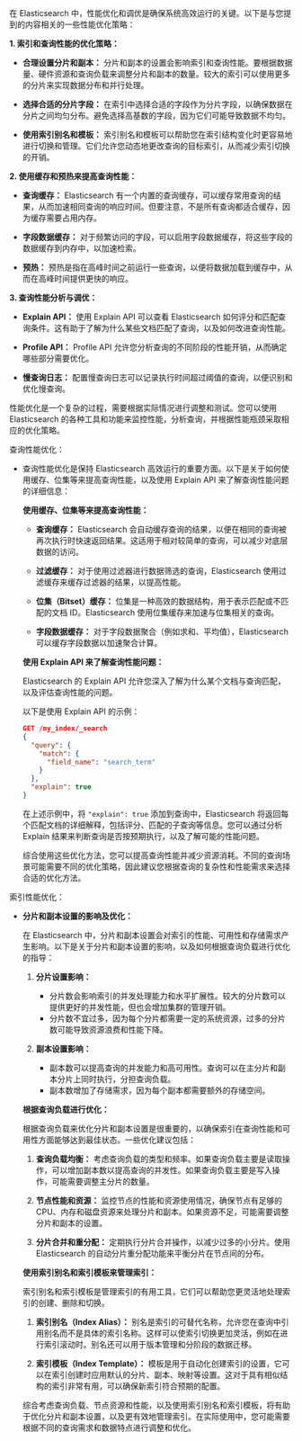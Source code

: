 在 Elasticsearch 中，性能优化和调优是确保系统高效运行的关键。以下是与您提到的内容相关的一些性能优化策略：

**1. 索引和查询性能的优化策略：**

- **合理设置分片和副本：** 分片和副本的设置会影响索引和查询性能。要根据数据量、硬件资源和查询负载来调整分片和副本的数量。较大的索引可以使用更多的分片来实现数据分布和并行处理。

- **选择合适的分片字段：** 在索引中选择合适的字段作为分片字段，以确保数据在分片之间均匀分布。避免选择高基数的字段，因为它们可能导致数据不均匀。

- **使用索引别名和模板：** 索引别名和模板可以帮助您在索引结构变化时更容易地进行切换和管理。它们允许您动态地更改查询的目标索引，从而减少索引切换的开销。

**2. 使用缓存和预热来提高查询性能：**

- **查询缓存：** Elasticsearch 有一个内置的查询缓存，可以缓存常用查询的结果，从而加速相同查询的响应时间。但要注意，不是所有查询都适合缓存，因为缓存需要占用内存。

- **字段数据缓存：** 对于频繁访问的字段，可以启用字段数据缓存，将这些字段的数据缓存到内存中，以加速检索。

- **预热：** 预热是指在高峰时间之前运行一些查询，以便将数据加载到缓存中，从而在高峰时间提供更快的响应。

**3. 查询性能分析与调优：**

- **Explain API：** 使用 Explain API 可以查看 Elasticsearch 如何评分和匹配查询条件。这有助于了解为什么某些文档匹配了查询，以及如何改进查询性能。

- **Profile API：** Profile API 允许您分析查询的不同阶段的性能开销，从而确定哪些部分需要优化。

- **慢查询日志：** 配置慢查询日志可以记录执行时间超过阈值的查询，以便识别和优化慢查询。

性能优化是一个复杂的过程，需要根据实际情况进行调整和测试。您可以使用 Elasticsearch 的各种工具和功能来监控性能，分析查询，并根据性能瓶颈采取相应的优化策略。



查询性能优化：

- 查询性能优化是保持 Elasticsearch 高效运行的重要方面。以下是关于如何使用缓存、位集等来提高查询性能，以及使用 Explain API 来了解查询性能问题的详细信息：

  **使用缓存、位集等来提高查询性能：**

  - **查询缓存：** Elasticsearch 会自动缓存查询的结果，以便在相同的查询被再次执行时快速返回结果。这适用于相对较简单的查询，可以减少对底层数据的访问。

  - **过滤缓存：** 对于使用过滤器进行数据筛选的查询，Elasticsearch 使用过滤缓存来缓存过滤器的结果，以提高性能。

  - **位集（Bitset）缓存：** 位集是一种高效的数据结构，用于表示匹配或不匹配的文档 ID。Elasticsearch 使用位集缓存来加速与位集相关的查询。

  - **字段数据缓存：** 对于字段数据聚合（例如求和、平均值），Elasticsearch 可以缓存字段数据以加速聚合计算。

  **使用 Explain API 来了解查询性能问题：**

  Elasticsearch 的 Explain API 允许您深入了解为什么某个文档与查询匹配，以及评估查询性能的问题。

  以下是使用 Explain API 的示例：

  ```json
  GET /my_index/_search
  {
    "query": {
      "match": {
        "field_name": "search_term"
      }
    },
    "explain": true
  }
  ```

  在上述示例中，将 `"explain": true` 添加到查询中，Elasticsearch 将返回每个匹配文档的详细解释，包括评分、匹配的子查询等信息。您可以通过分析 Explain 结果来判断查询是否按预期执行，以及了解可能的性能问题。

  综合使用这些优化方法，您可以提高查询性能并减少资源消耗。不同的查询场景可能需要不同的优化策略，因此建议您根据查询的复杂性和性能需求来选择合适的优化方法。

索引性能优化：

- **分片和副本设置的影响及优化：**

  在 Elasticsearch 中，分片和副本设置会对索引的性能、可用性和存储需求产生影响。以下是关于分片和副本设置的影响，以及如何根据查询负载进行优化的指导：

  1. **分片设置影响：**
     - 分片数会影响索引的并发处理能力和水平扩展性。较大的分片数可以提供更好的并发性能，但也会增加集群的管理开销。
     - 分片数不宜过多，因为每个分片都需要一定的系统资源，过多的分片数可能导致资源浪费和性能下降。

  2. **副本设置影响：**
     - 副本数可以提高查询的并发能力和高可用性。查询可以在主分片和副本分片上同时执行，分担查询负载。
     - 副本数增加了存储需求，因为每个副本都需要额外的存储空间。

  **根据查询负载进行优化：**

  根据查询负载来优化分片和副本设置是很重要的，以确保索引在查询性能和可用性方面能够达到最佳状态。一些优化建议包括：

  1. **查询负载均衡：** 考虑查询负载的类型和频率。如果查询负载主要是读取操作，可以增加副本数以提高查询的并发性。如果查询负载主要是写入操作，可能需要调整主分片的数量。

  2. **节点性能和资源：** 监控节点的性能和资源使用情况，确保节点有足够的 CPU、内存和磁盘资源来处理分片和副本。如果资源不足，可能需要调整分片和副本的设置。

  3. **分片合并和重分配：** 定期执行分片合并操作，以减少过多的小分片。使用 Elasticsearch 的自动分片重分配功能来平衡分片在节点间的分布。

  **使用索引别名和索引模板来管理索引：**

  索引别名和索引模板是管理索引的有用工具，它们可以帮助您更灵活地处理索引的创建、删除和切换。

  1. **索引别名（Index Alias）：** 别名是索引的可替代名称，允许您在查询中引用别名而不是具体的索引名称。这样可以使索引切换更加灵活，例如在进行索引滚动时。别名还可以用于版本管理和分阶段的数据迁移。

  2. **索引模板（Index Template）：** 模板是用于自动化创建索引的设置，它可以在索引创建时应用默认的分片、副本、映射等设置。这对于具有相似结构的索引非常有用，可以确保新索引符合预期的配置。

  综合考虑查询负载、节点资源和性能，以及使用索引别名和索引模板，将有助于优化分片和副本设置，以及更有效地管理索引。在实际使用中，您可能需要根据不同的查询需求和数据特点进行调整和优化。